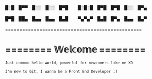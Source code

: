 #### 
#### █░█ █▀▀ █░░ █░░ █▀█   █░█░█ █▀█ █▀█ █░░ █▀▄
#### █▀█ ██▄ █▄▄ █▄▄ █▄█   ▀▄▀▄▀ █▄█ █▀▄ █▄▄ █▄▀

================================================

# ======== 𝕎𝕖𝕝𝕔𝕠𝕞𝕖 ========

```
Just common hello world, powerful for newcomers like me XD
```
```
I'm new to Git, I wanna be a Front End Developer :)
```
